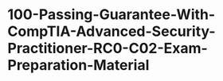 # 100-Passing-Guarantee-With-CompTIA-Advanced-Security-Practitioner-RC0-C02-Exam-Preparation-Material